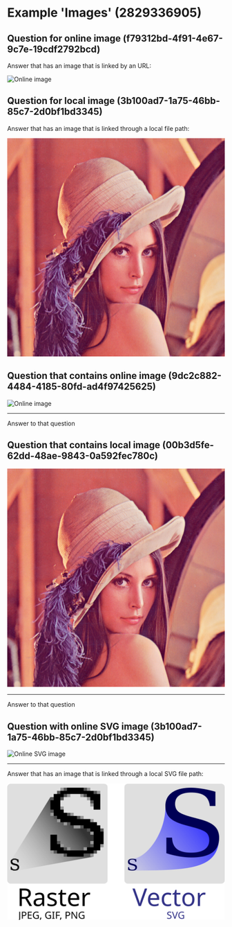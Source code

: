 # Example 'Images' (2829336905)

## Question for online image (f79312bd-4f91-4e67-9c7e-19cdf2792bcd)

Answer that has an image that is linked by an URL:

![Online image](https://upload.wikimedia.org/wikipedia/en/7/7d/Lenna_%28test_image%29.png)

## Question for local image (3b100ad7-1a75-46bb-85c7-2d0bf1bd3345)

Answer that has an image that is linked through a local file path:

![Local image](wikimedia_lenna.png)

## Question that contains online image (9dc2c882-4484-4185-80fd-ad4f97425625)

![Online image](https://upload.wikimedia.org/wikipedia/en/7/7d/Lenna_%28test_image%29.png)

---

Answer to that question

## Question that contains local image (00b3d5fe-62dd-48ae-9843-0a592fec780c)

![Local image](wikimedia_lenna.png)

---

Answer to that question

## Question with online SVG image (3b100ad7-1a75-46bb-85c7-2d0bf1bd3345)

![Online SVG image](https://upload.wikimedia.org/wikipedia/commons/6/6b/Bitmap_VS_SVG.svg)

---

Answer that has an image that is linked through a local SVG file path:

![Local SVG image](wikipedia_svg_demo.svg)
